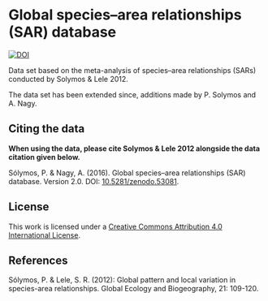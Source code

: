 # Global species–area relationships (SAR) database

[![DOI](https://zenodo.org/badge/13424/psolymos/sar-db.svg)](https://zenodo.org/badge/latestdoi/13424/psolymos/sar-db)

Data set based on the meta-analysis of species–area relationships (SARs) 
conducted by Solymos & Lele 2012.

The data set has been extended since, additions made by P. Solymos and A. Nagy. 

## Citing the data

**When using the data, please cite Solymos & Lele 2012 alongside the data citation given below.**

Sólymos, P. & Nagy, A. (2016). Global species–area relationships (SAR) database. Version 2.0. DOI: [10.5281/zenodo.53081](https://zenodo.org/badge/latestdoi/13424/psolymos/sar-db).

## License

This work is licensed under a [Creative Commons Attribution 4.0 International License](http://creativecommons.org/licenses/by/4.0/).

## References

Sólymos, P. & Lele, S. R. (2012): Global pattern and local variation in species-area relationships. Global Ecology and Biogeography, 21: 109-120.
